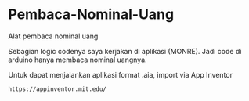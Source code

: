 # Pembaca-Nominal-Uang

Alat pembaca nominal uang 

Sebagian logic codenya saya kerjakan di aplikasi (MONRE). Jadi code di arduino hanya membaca nominal uangnya.

Untuk dapat menjalankan aplikasi format .aia, import via App Inventor

```sh
https://appinventor.mit.edu/
```

